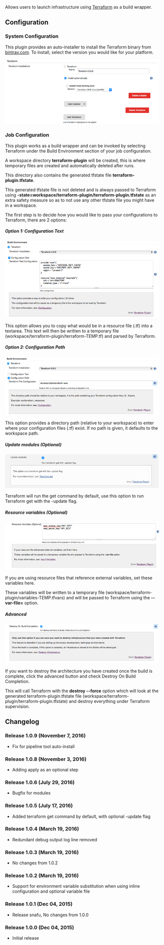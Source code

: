 Allows users to launch infrastructure
using [Terraform](https://terraform.io/) as a build wrapper.

## Configuration

### System Configuration

This plugin provides an auto-installer to install the Terraform binary
from [bintray.com](http://bintray.com/). To install, select the version
you would like for your platform.

![](docs/images/terraform-install.png)

### Job Configuration

This plugin works as a build wrapper and can be invoked by selecting
Terraform under the Build Environment section of your job configuration.

A workspace directory **terraform-plugin** will be created, this is
where temporary files are created and automatically deleted after runs.

This directory also contains the generated tfstate file
**terraform-plugin.tfstate**.

This generated tfstate file is not deleted and is always passed to
Terraform using
**-state=workspace/terraform-plugin/terraform-plugin.tfstate** as an
extra safety measure so as to not use any other tfstate file you might
have in a workspace.

The first step is to decide how you would like to pass your
configurations to Terraform, there are 2 options:

##### Option 1: Configuration Text

![](docs/images/terraform-configuration-text.png)

This option allows you to copy what would be in a resource file (.tf)
into a textarea. This text will then be written to a temporary file
(workspace/terraform-plugin/terraform-TEMP.tf) and parsed by Terraform.

##### Option 2: Configuration Path

![](docs/images/terraform-configuration-path.png)

This option provides a directory path (relative to your workspace) to
enter where your configuration files (.tf) exist. If no path is given,
it defaults to the workspace path.

##### Update modules (Optional)

![](docs/images/update_modules.png)

Terraform will run the get command by default, use this option to run
Terraform get with the -update flag.

##### Resource variables (Optional)

![](docs/images/terraform-resource-variables.png)

If you are using resource files that reference external variables, set
these variables here.

These variables will be written to a temporary file
(workspace/terraform-plugin/variables-TEMP.tfvars) and will be passed to
Terraform using the **--var-file=** option.

##### Advanced

![](docs/images/terraform-destroy.png)

If you want to destroy the architecture you have created once the build
is complete, click the advanced button and check Destroy On Build
Completion.

This will call Terraform with the **destroy --force** option which will
look at the generated terraform-plugin.tfstate file
(workspace/terraform-plugin/terraform-plugin.tfstate) and destroy
everything under Terraform supervision.

## Changelog

### Release 1.0.9 (November 7, 2016)

-   Fix for pipeline tool auto-install

### Release 1.0.8 (November 3, 2016)

-   Adding apply as an optional step

### Release 1.0.6 (July 29, 2016)

-   Bugfix for modules

### Release 1.0.5 (July 17, 2016)

-   Added terraform get command by default, with optional -update flag

### Release 1.0.4 (March 19, 2016)

-   Redundant debug output log line removed

### Release 1.0.3 (March 19, 2016)

-   No changes from 1.0.2

### Release 1.0.2 (March 19, 2016)

-   Support for environment variable substitution when using inline
    configuration and optional variable file

### Release 1.0.1 (Dec 04, 2015)

-   Release snafu, No changes from 1.0.0

### Release 1.0.0 (Dec 04, 2015)

-   Initial release
